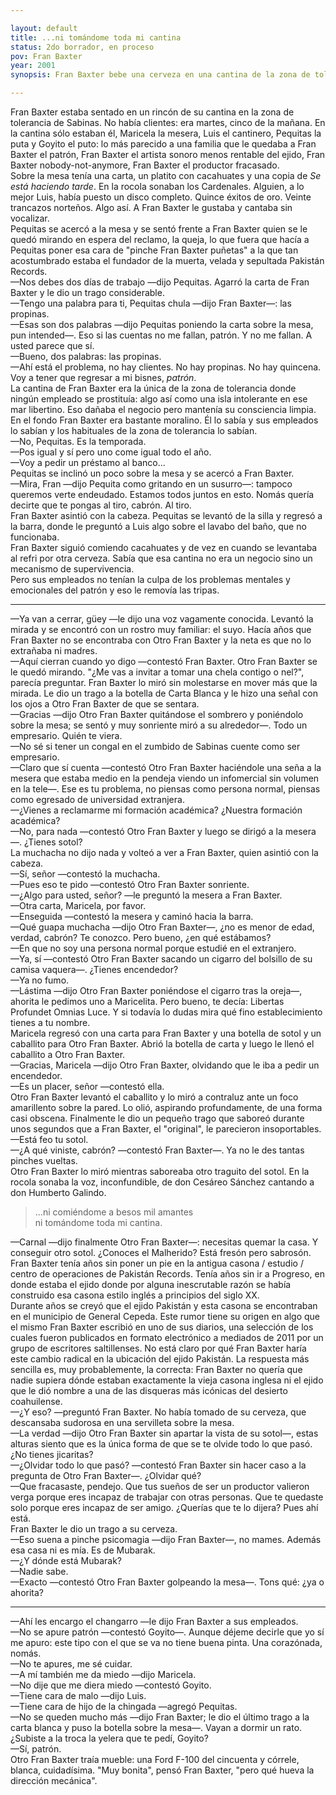 ```yaml
---

layout: default
title: ...ni tomándome toda mi cantina
status: 2do borrador, en proceso
pov: Fran Baxter
year: 2001
synopsis: Fran Baxter bebe una cerveza en una cantina de la zona de tolerancia de Sabinas. Sostiene una plática consigo mismo. El Otro Fran Baxter convence a Fran Baxter de ir a la antigua casa de Pakistán Records y prenderle fuego.

---
```


Fran Baxter estaba sentado en un rincón de su cantina en la zona de tolerancia de Sabinas. No había clientes: era martes, cinco de la mañana. En la cantina sólo estaban él, Maricela la mesera, Luis el cantinero, Pequitas la puta y Goyito el puto: lo más parecido a una familia que le quedaba a Fran Baxter el patrón, Fran Baxter el artista sonoro menos rentable del ejido, Fran Baxter nobody-not-anymore, Fran Baxter el productor fracasado.  
Sobre la mesa tenía una carta, un platito con cacahuates y una copia de *Se está haciendo tarde*. En la rocola sonaban los Cardenales. Alguien, a lo mejor Luis, había puesto un disco completo. Quince éxitos de oro. Veinte trancazos norteños. Algo así. A Fran Baxter le gustaba y cantaba sin vocalizar.  
Pequitas se acercó a la mesa y se sentó frente a Fran Baxter quien se le quedó mirando en espera del reclamo, la queja, lo que fuera que hacía a Pequitas poner esa cara de "pinche Fran Baxter puñetas" a la que tan acostumbrado estaba el fundador de la muerta, velada y sepultada Pakistán Records.  
—Nos debes dos días de trabajo —dijo Pequitas. Agarró la carta de Fran Baxter y le dio un trago considerable.  
—Tengo una palabra para ti, Pequitas chula —dijo Fran Baxter—: las propinas.  
—Esas son dos palabras —dijo Pequitas poniendo la carta sobre la mesa, pun intended—. Eso si las cuentas no me fallan, patrón. Y no me fallan. A usted parece que sí.  
—Bueno, dos palabras: las propinas.  
—Ahí está el problema, no hay clientes. No hay propinas. No hay quincena. Voy a tener que regresar a mi bisnes, *patrón*.  
La cantina de Fran Baxter era la única de la zona de tolerancia donde ningún empleado se prostituía: algo así como una isla intolerante en ese mar libertino. Eso dañaba el negocio pero mantenía su consciencia limpia. En el fondo Fran Baxter era bastante moralino. Él lo sabía y sus empleados lo sabían y los habituales de la zona de tolerancia lo sabían.  
—No, Pequitas. Es la temporada.  
—Pos igual y sí pero uno come igual todo el año.  
—Voy a pedir un préstamo al banco...  
Pequitas se inclinó un poco sobre la mesa y se acercó a Fran Baxter.  
—Mira, Fran —dijo Pequita como gritando en un susurro—: tampoco queremos verte endeudado. Estamos todos juntos en esto. Nomás quería decirte que te pongas al tiro, cabrón. Al tiro.  
Fran Baxter asintió con la cabeza. Pequitas se levantó de la silla y regresó a la barra, donde le preguntó a Luis algo sobre el lavabo del baño, que no funcionaba.  
Fran Baxter siguió comiendo cacahuates y de vez en cuando se levantaba al refri por otra cerveza. Sabía que esa cantina no era un negocio sino un mecanismo de supervivencia.  
Pero sus empleados no tenían la culpa de los problemas mentales y emocionales del patrón y eso le removía las tripas.  

***

—Ya van a cerrar, güey —le dijo una voz vagamente conocida. Levantó la mirada y se encontró con un rostro muy familiar: el suyo. Hacía años que Fran Baxter no se encontraba con Otro Fran Baxter y la neta es que no lo extrañaba ni madres.  
—Aquí cierran cuando yo digo —contestó Fran Baxter. Otro Fran Baxter se le quedó mirando. "¿Me vas a invitar a tomar una chela contigo o nel?", parecía preguntar. Fran Baxter lo miró sin molestarse en mover más que la mirada. Le dio un trago a la botella de Carta Blanca y le hizo una señal con los ojos a Otro Fran Baxter de que se sentara.  
—Gracias —dijo Otro Fran Baxter quitándose el sombrero y poniéndolo sobre la mesa; se sentó y muy sonriente miró a su alrededor—. Todo un empresario. Quién te viera.  
—No sé si tener un congal en el zumbido de Sabinas cuente como ser empresario.  
—Claro que sí cuenta —contestó Otro Fran Baxter haciéndole una seña a la mesera que estaba medio en la pendeja viendo un infomercial sin volumen en la tele—. Ese es tu problema, no piensas como persona normal, piensas como egresado de universidad extranjera.  
—¿Vienes a reclamarme mi formación académica? ¿Nuestra formación académica?  
—No, para nada —contestó Otro Fran Baxter y luego se dirigó a la mesera—. ¿Tienes sotol?  
La muchacha no dijo nada y volteó a ver a Fran Baxter, quien asintió con la cabeza.  
—Sí, señor —contestó la muchacha.  
—Pues eso te pido —contestó Otro Fran Baxter sonriente.  
—¿Algo para usted, señor? —le preguntó la mesera a Fran Baxter.  
—Otra carta, Maricela, por favor.  
—Enseguida —contestó la mesera y caminó hacia la barra.  
—Qué guapa muchacha —dijo Otro Fran Baxter—, ¿no es menor de edad, verdad, cabrón? Te conozco. Pero bueno, ¿en qué estábamos?  
—En que no soy una persona normal porque estudié en el extranjero.  
—Ya, sí —contestó Otro Fran Baxter sacando un cigarro del bolsillo de su camisa vaquera—. ¿Tienes encendedor?  
—Ya no fumo.  
—Lástima —dijo Otro Fran Baxter poniéndose el cigarro tras la oreja—, ahorita le pedimos uno a Maricelita. Pero bueno, te decía: Libertas Profundet Omnias Luce. Y si todavía lo dudas mira qué fino establecimiento tienes a tu nombre.  
Maricela regresó con una carta para Fran Baxter y una botella de sotol y un caballito para Otro Fran Baxter. Abrió la botella de carta y luego le llenó el caballito a Otro Fran Baxter.  
—Gracias, Maricela —dijo Otro Fran Baxter, olvidando que le iba a pedir un encendedor.  
—Es un placer, señor —contestó ella.  
Otro Fran Baxter levantó el caballito y lo miró a contraluz ante un foco amarillento sobre la pared. Lo olió, aspirando profundamente, de una forma casi obscena. Finalmente le dio un pequeño trago que saboreó durante unos segundos que a Fran Baxter, el "original", le parecieron insoportables.  
—Está feo tu sotol.  
—¿A qué viniste, cabrón? —contestó Fran Baxter—. Ya no le des tantas pinches vueltas.  
Otro Fran Baxter lo miró mientras saboreaba otro traguito del sotol. En la rocola sonaba la voz, inconfundible, de don Cesáreo Sánchez cantando a don Humberto Galindo.

> ...ni comiéndome a besos mil amantes  
> ni tomándome toda mi cantina.
  
—Carnal —dijo finalmente Otro Fran Baxter—: necesitas quemar la casa. Y conseguir otro sotol. ¿Conoces el Malherido? Está fresón pero sabrosón.  
Fran Baxter tenía años sin poner un pie en la antigua casona / estudio / centro de operaciones de Pakistán Records. Tenía años sin ir a Progreso, en donde estaba el ejido donde por alguna inescrutable razón se había construido esa casona estilo inglés a principios del siglo XX.  
Durante años se creyó que el ejido Pakistán y esta casona se encontraban en el municipio de General Cepeda. Este rumor tiene su origen en algo que el mismo Fran Baxter escribió en uno de sus diarios, una selección de los cuales fueron publicados en formato electrónico a mediados de 2011 por un grupo de escritores saltillenses. No está claro por qué Fran Baxter haría este cambio radical en la ubicación del ejido Pakistán. La respuesta más sencilla es, muy probablemente, la correcta: Fran Baxter no quería que nadie supiera dónde estaban exactamente la vieja casona inglesa ni el ejido que le dió nombre a una de las disqueras más icónicas del desierto coahuilense.  
—¿Y eso? —preguntó Fran Baxter. No había tomado de su cerveza, que descansaba sudorosa en una servilleta sobre la mesa.  
—La verdad —dijo Otro Fran Baxter sin apartar la vista de su sotol—, estas alturas siento que es la única forma de que se te olvide todo lo que pasó. ¿No tienes jicaritas?  
—¿Olvidar todo lo que pasó? —contestó Fran Baxter sin hacer caso a la pregunta de Otro Fran Baxter—. ¿Olvidar qué?  
—Que fracasaste, pendejo. Que tus sueños de ser un productor valieron verga porque eres incapaz de trabajar con otras personas. Que te quedaste solo porque eres incapaz de ser amigo. ¿Querías que te lo dijera? Pues ahí está.  
Fran Baxter le dio un trago a su cerveza.  
—Eso suena a pinche psicomagia —dijo Fran Baxter—, no mames. Además esa casa ni es mía. Es de Mubarak.  
—¿Y dónde está Mubarak?  
—Nadie sabe.  
—Exacto —contestó Otro Fran Baxter golpeando la mesa—. Tons qué: ¿ya o ahorita?

***

—Ahí les encargo el changarro —le dijo Fran Baxter a sus empleados.  
—No se apure patrón —contestó Goyito—. Aunque déjeme decirle que yo sí me apuro: este tipo con el que se va no tiene buena pinta. Una corazónada, nomás.  
—No te apures, me sé cuidar.  
—A mí también me da miedo —dijo Maricela.  
—No dije que me diera miedo —contestó Goyito.  
—Tiene cara de malo —dijo Luis.  
—Tiene cara de hijo de la chingada —agregó Pequitas.  
—No se queden mucho más —dijo Fran Baxter; le dio el último trago a la carta blanca y puso la botella sobre la mesa—. Vayan a dormir un rato. ¿Subiste a la troca la yelera que te pedí, Goyito?  
—Sí, patrón.  
Otro Fran Baxter traía mueble: una Ford F-100 del cincuenta y córrele, blanca, cuidadísima. "Muy bonita", pensó Fran Baxter, "pero qué hueva la dirección mecánica".  

